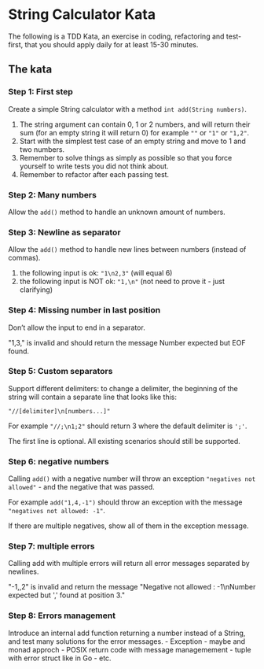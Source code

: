 # String Calculator Kata
The following is a TDD Kata, an exercise in coding, refactoring and test-first, that you should apply daily for at least 15-30 minutes.

## The kata

### Step 1: First step
Create a simple String calculator with a method ``int add(String numbers)``.

1. The string argument can contain 0, 1 or 2 numbers, and will return their sum (for an empty string it will return 0) for example ``""`` or ``"1"`` or ``"1,2"``.
2. Start with the simplest test case of an empty string and move to 1 and two numbers.
3. Remember to solve things as simply as possible so that you force yourself to write tests you did not think about.
4. Remember to refactor after each passing test.

### Step 2: Many numbers
Allow the ``add()`` method to handle an unknown amount of numbers.

### Step 3: Newline as separator
Allow the ``add()`` method to handle new lines between numbers (instead of commas).

1. the following input is ok:  ``"1\n2,3"`` (will equal 6)
2. the following input is NOT ok:  ``"1,\n"`` (not need to prove it - just clarifying)

### Step 4: Missing number in last position
Don’t allow the input to end in a separator.

"1,3," is invalid and should return the message Number expected but EOF found.

### Step 5: Custom separators
Support different delimiters: to change a delimiter, the beginning of the string will contain a separate line that looks like this:

``"//[delimiter]\n[numbers...]"``

For example ``"//;\n1;2"`` should return 3 where the default delimiter is ``';'``.

The first line is optional.
All existing scenarios should still be supported.

### Step 6: negative numbers
Calling ``add()`` with a negative number will throw an exception ``"negatives not allowed"`` - and the negative that was passed.

For example ``add("1,4,-1")`` should throw an exception with the message ``"negatives not allowed: -1"``.

If there are multiple negatives, show all of them in the exception message.

### Step 7: multiple errors

Calling add with multiple errors will return all error messages separated by newlines.

"-1,,2" is invalid and return the message "Negative not allowed : -1\nNumber expected but ',' found at position 3."

### Step 8: Errors management
Introduce an internal add function returning a number instead of a String, and test many solutions for the error
messages. - Exception - maybe and monad approch - POSIX return code with message managemement - tuple with error
struct like in Go - etc.

